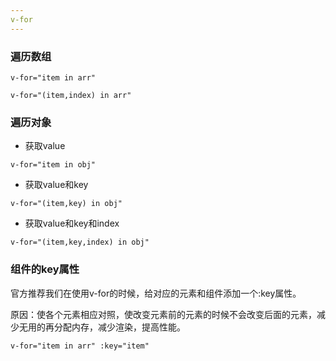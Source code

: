 ```yaml
---
v-for
---
```

### 遍历数组

`v-for="item in arr"`

`v-for="(item,index) in arr"`

### 遍历对象

* 获取value

`v-for="item in obj"`

* 获取value和key

`v-for="(item,key) in obj"`

* 获取value和key和index

`v-for="(item,key,index) in obj"`

### 组件的key属性

官方推荐我们在使用v-for的时候，给对应的元素和组件添加一个:key属性。

原因：使各个元素相应对照，使改变元素前的元素的时候不会改变后面的元素，减少无用的再分配内存，减少渲染，提高性能。

`v-for="item in arr" :key="item"`